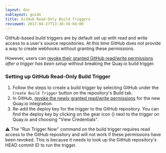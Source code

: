 ```yaml
---
layout: doc
sublayout: guide
title: GitHub Read-Only Build Triggers
reviewed: 2017-04-27T13:38:39-04:00
---
```


GitHub-based build triggers are by default set up with read and write access to a user's source repositories. At this time GitHub does not provide a way to create webhooks without granting these permissions.

However, users can [revoke their granted GitHub read/write permissions](https://help.github.com/articles/keeping-your-ssh-keys-and-application-access-tokens-safe/) _after a trigger has been setup_ without breaking the Quay.io build trigger.

### Setting up GitHub Read-Only Build Trigger

1. Follow the steps to create a build trigger by selecting GitHub under the `Create Build Trigger` button on the repository's Build tab.
2. In GitHub, [revoke the newly granted read/write permissions](https://help.github.com/articles/keeping-your-ssh-keys-and-application-access-tokens-safe/) for the new Quay.io integration.
3. Re-add the deploy key for the trigger to the GitHub repository. You can find the deploy key by clicking on the gear icon (<i class="fa fa-gear"></i>) next to the trigger on Quay.io and choosing "View Credentials".

:warning: The "Run Trigger Now" command on the build trigger requires read access to the GitHub repository and will not work if these permissions have been revoked. This is because it needs to look up the GitHub repository's HEAD commit ID to run the trigger.
